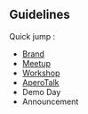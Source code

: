 ## Guidelines

Quick jump :
- [Brand](https://github.com/lewagon/design/tree/master/guidelines/brand)
- [Meetup](https://github.com/lewagon/design/tree/master/guidelines/meetup)
- [Workshop](https://github.com/lewagon/design/tree/master/guidelines/workshop)
- [AperoTalk](https://github.com/lewagon/design/tree/master/guidelines/aperotalk)
- Demo Day
- Announcement
